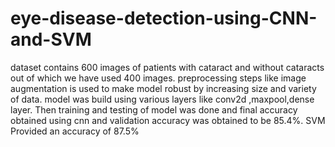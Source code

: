# eye-disease-detection-using-CNN-and-SVM
dataset contains 600 images of patients with cataract and without cataracts out of which we have used 400 images.
preprocessing steps like image augmentation is used to make model robust by increasing size and variety of data.
model was build using various layers like conv2d ,maxpool,dense layer.
Then training and testing of model was done and final accuracy obtained using cnn and validation accuracy was obtained to be 85.4%.
SVM Provided an accuracy of 87.5%

